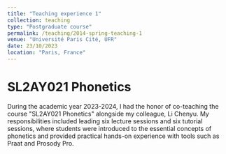 ```yaml
---
title: "Teaching experience 1"
collection: teaching
type: "Postgraduate course"
permalink: /teaching/2014-spring-teaching-1
venue: "Université Paris Cité, UFR"
date: 23/10/2023
location: "Paris, France"
---
```



SL2AY021 Phonetics
======
During the academic year 2023-2024, I had the honor of co-teaching the course "SL2AY021 Phonetics" alongside my colleague, Li Chenyu. My responsibilities included leading six lecture sessions and six tutorial sessions, where students were introduced to the essential concepts of phonetics and provided practical hands-on experience with tools such as Praat and Prosody Pro.


